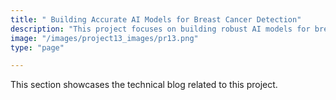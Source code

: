 ```yaml
---
title: " Building Accurate AI Models for Breast Cancer Detection"
description: "This project focuses on building robust AI models for breast cancer diagnosis using histopathological images. It begins by exploring the transformative impact of deep learning in clinical diagnostics, then tackles practical challenges such as class imbalance and the need for data augmentation. Multiple convolutional neural network architectures—ResNet, DenseNet, and EfficientNet—are compared and combined in ensemble models to maximise diagnostic accuracy. This foundation sets the stage for AI systems that perform with speed, precision, and reliability in medical imaging."
image: "/images/project13_images/pr13.png"
type: "page"

---
```


This section showcases the technical blog related to this project. 